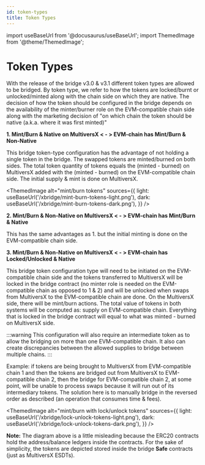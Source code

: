 ```yaml
---
id: token-types
title: Token Types
---
```


import useBaseUrl from '@docusaurus/useBaseUrl';
import ThemedImage from '@theme/ThemedImage';

[comment]: # (mx-abstract)

# Token Types

With the release of the bridge v3.0 & v3.1 different token types are allowed to be bridged. By token type, we refer to how the
tokens are locked/burnt or unlocked/minted along with the chain side on which they are native. The decision of how the token should
be configured in the bridge depends on the availability of the minter/burner role on the EVM-compatible chain side along with
the marketing decision of "on which chain the token should be native (a.k.a. where it was first minted)"

[comment]: # (mx-abstract)

**1. Mint/Burn & Native on MultiversX < - > EVM-chain has Mint/Burn & Non-Native**

This bridge token-type configuration has the advantage of not holding a single token in the bridge.
The swapped tokens are minted/burned on both sides. The total token quantity of tokens equals the (minted - burned) on MultiversX
added with the (minted - burned) on the EVM-compatible chain side. The initial supply & mint is done on MultiversX.

<!--- source file reference: /static/xbridge/xbridge-dark/light.drawio --->
<ThemedImage
    alt="mint/burn tokens"
    sources={{
        light: useBaseUrl('/xbridge/mint-burn-tokens-light.png'),
        dark: useBaseUrl('/xbridge/mint-burn-tokens-dark.png'),
    }}
/>

[comment]: # (mx-abstract)

**2. Mint/Burn & Non-Native on MultiversX < - > EVM-chain has Mint/Burn & Native**

This has the same advantages as 1. but the initial minting is done on the EVM-compatible chain side.

[comment]: # (mx-abstract)

**3. Mint/Burn & Non-Native on MultiversX < - > EVM-chain has Locked/Unlocked & Native**

This bridge token configuration type will need to be initiated on the EVM-compatible chain side and the tokens transferred to
MultiversX will be locked in the bridge contract (no minter role is needed on the EVM-compatible chain as opposed to 1 & 2) and
will be unlocked when swaps from MultiversX to the EVM-compatible chain are done. On the MultiversX side, there will be mint/burn
actions. The total value of tokens in both systems will be computed as: supply on EVM-compatible chain. Everything that is
locked in the bridge contract will equal to what was minted - burned on MultiversX side.

:::warning
This configuration will also require an intermediate token as to allow the bridging on more than one EVM-compatible chain. 
It also can create discrepancies between the allowed supplies to bridge between multiple chains.
:::

Example: if tokens are being brought to MultiversX from EVM-compatible chain 1 and then the tokens are bridged out from
MultiversX to EVM-compatible chain 2, then the bridge for EVM-compatible chain 2, at some point, will be unable to process
swaps because it will run out of its intermediary tokens. The solution here is to manually bridge in the reversed order
as described (an operation that consumes time & fees).

<!--- source file reference: /static/xbridge/xbridge-dark/light.drawio --->
<ThemedImage
    alt="mint/burn with lock/unlock tokens"
    sources={{
        light: useBaseUrl('/xbridge/lock-unlock-tokens-light.png'),
        dark: useBaseUrl('/xbridge/lock-unlock-tokens-dark.png'),
    }}
/>

**Note:** The diagram above is a little misleading because the ERC20 contracts hold the address/balance ledgers inside 
the contracts. For the sake of simplicity, the tokens are depicted stored inside the bridge **Safe** contracts 
(just as MultiversX ESDTs).
